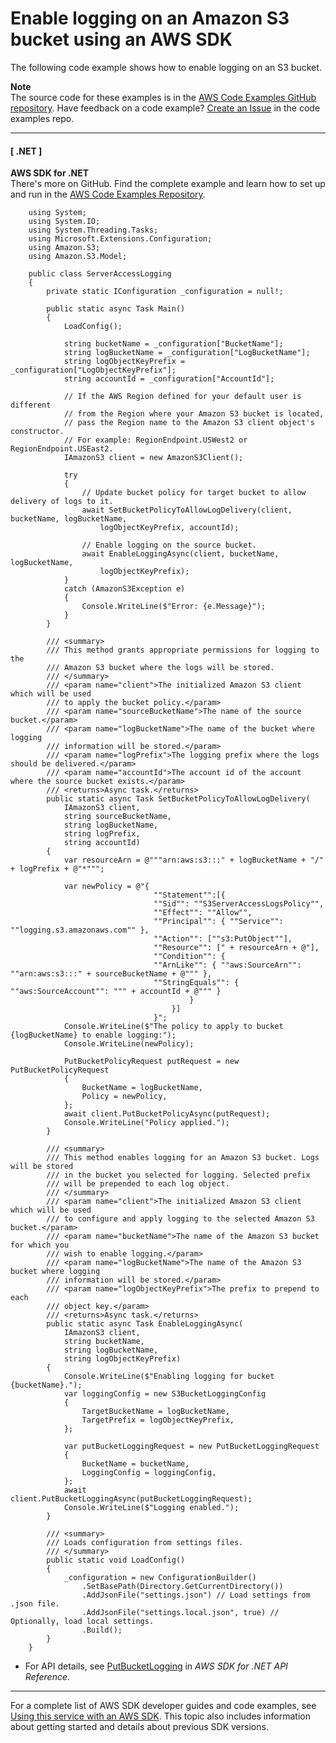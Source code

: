 # Enable logging on an Amazon S3 bucket using an AWS SDK<a name="example_s3_ServiceAccessLogging_section"></a>

The following code example shows how to enable logging on an S3 bucket\.

**Note**  
The source code for these examples is in the [AWS Code Examples GitHub repository](https://github.com/awsdocs/aws-doc-sdk-examples)\. Have feedback on a code example? [Create an Issue](https://github.com/awsdocs/aws-doc-sdk-examples/issues/new/choose) in the code examples repo\. 

------
#### [ \.NET ]

**AWS SDK for \.NET**  
 There's more on GitHub\. Find the complete example and learn how to set up and run in the [AWS Code Examples Repository](https://github.com/awsdocs/aws-doc-sdk-examples/tree/main/dotnetv3/S3#code-examples)\. 
  

```
    using System;
    using System.IO;
    using System.Threading.Tasks;
    using Microsoft.Extensions.Configuration;
    using Amazon.S3;
    using Amazon.S3.Model;

    public class ServerAccessLogging
    {
        private static IConfiguration _configuration = null!;

        public static async Task Main()
        {
            LoadConfig();

            string bucketName = _configuration["BucketName"];
            string logBucketName = _configuration["LogBucketName"];
            string logObjectKeyPrefix = _configuration["LogObjectKeyPrefix"];
            string accountId = _configuration["AccountId"];

            // If the AWS Region defined for your default user is different
            // from the Region where your Amazon S3 bucket is located,
            // pass the Region name to the Amazon S3 client object's constructor.
            // For example: RegionEndpoint.USWest2 or RegionEndpoint.USEast2.
            IAmazonS3 client = new AmazonS3Client();

            try
            {
                // Update bucket policy for target bucket to allow delivery of logs to it.
                await SetBucketPolicyToAllowLogDelivery(client, bucketName, logBucketName,
                    logObjectKeyPrefix, accountId);

                // Enable logging on the source bucket.
                await EnableLoggingAsync(client, bucketName, logBucketName,
                    logObjectKeyPrefix);
            }
            catch (AmazonS3Exception e)
            {
                Console.WriteLine($"Error: {e.Message}");
            }
        }

        /// <summary>
        /// This method grants appropriate permissions for logging to the
        /// Amazon S3 bucket where the logs will be stored.
        /// </summary>
        /// <param name="client">The initialized Amazon S3 client which will be used
        /// to apply the bucket policy.</param>
        /// <param name="sourceBucketName">The name of the source bucket.</param>
        /// <param name="logBucketName">The name of the bucket where logging
        /// information will be stored.</param>
        /// <param name="logPrefix">The logging prefix where the logs should be delivered.</param>
        /// <param name="accountId">The account id of the account where the source bucket exists.</param>
        /// <returns>Async task.</returns>
        public static async Task SetBucketPolicyToAllowLogDelivery(
            IAmazonS3 client,
            string sourceBucketName,
            string logBucketName,
            string logPrefix,
            string accountId)
        {
            var resourceArn = @"""arn:aws:s3:::" + logBucketName + "/" + logPrefix + @"*""";

            var newPolicy = @"{
                                ""Statement"":[{
                                ""Sid"": ""S3ServerAccessLogsPolicy"",
                                ""Effect"": ""Allow"",
                                ""Principal"": { ""Service"": ""logging.s3.amazonaws.com"" },
                                ""Action"": [""s3:PutObject""],
                                ""Resource"": [" + resourceArn + @"],
                                ""Condition"": {
                                ""ArnLike"": { ""aws:SourceArn"": ""arn:aws:s3:::" + sourceBucketName + @""" },
                                ""StringEquals"": { ""aws:SourceAccount"": """ + accountId + @""" }
                                        }
                                    }]
                                }";
            Console.WriteLine($"The policy to apply to bucket {logBucketName} to enable logging:");
            Console.WriteLine(newPolicy);

            PutBucketPolicyRequest putRequest = new PutBucketPolicyRequest
            {
                BucketName = logBucketName,
                Policy = newPolicy,
            };
            await client.PutBucketPolicyAsync(putRequest);
            Console.WriteLine("Policy applied.");
        }

        /// <summary>
        /// This method enables logging for an Amazon S3 bucket. Logs will be stored
        /// in the bucket you selected for logging. Selected prefix
        /// will be prepended to each log object.
        /// </summary>
        /// <param name="client">The initialized Amazon S3 client which will be used
        /// to configure and apply logging to the selected Amazon S3 bucket.</param>
        /// <param name="bucketName">The name of the Amazon S3 bucket for which you
        /// wish to enable logging.</param>
        /// <param name="logBucketName">The name of the Amazon S3 bucket where logging
        /// information will be stored.</param>
        /// <param name="logObjectKeyPrefix">The prefix to prepend to each
        /// object key.</param>
        /// <returns>Async task.</returns>
        public static async Task EnableLoggingAsync(
            IAmazonS3 client,
            string bucketName,
            string logBucketName,
            string logObjectKeyPrefix)
        {
            Console.WriteLine($"Enabling logging for bucket {bucketName}.");
            var loggingConfig = new S3BucketLoggingConfig
            {
                TargetBucketName = logBucketName,
                TargetPrefix = logObjectKeyPrefix,
            };

            var putBucketLoggingRequest = new PutBucketLoggingRequest
            {
                BucketName = bucketName,
                LoggingConfig = loggingConfig,
            };
            await client.PutBucketLoggingAsync(putBucketLoggingRequest);
            Console.WriteLine($"Logging enabled.");
        }

        /// <summary>
        /// Loads configuration from settings files.
        /// </summary>
        public static void LoadConfig()
        {
            _configuration = new ConfigurationBuilder()
                .SetBasePath(Directory.GetCurrentDirectory())
                .AddJsonFile("settings.json") // Load settings from .json file.
                .AddJsonFile("settings.local.json", true) // Optionally, load local settings.
                .Build();
        }
    }
```
+  For API details, see [PutBucketLogging](https://docs.aws.amazon.com/goto/DotNetSDKV3/s3-2006-03-01/PutBucketLogging) in *AWS SDK for \.NET API Reference*\. 

------

For a complete list of AWS SDK developer guides and code examples, see [Using this service with an AWS SDK](UsingAWSSDK.md#sdk-general-information-section)\. This topic also includes information about getting started and details about previous SDK versions\.